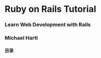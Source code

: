 # Ruby on Rails Tutorial  #
### Learn Web Development with Rails  ###
### Michael Hartl  ###

#### 目录

